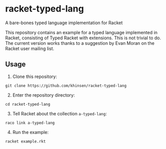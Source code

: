 racket-typed-lang
=================

A bare-bones typed language implementation for Racket

This repository contains an example for a typed language implemented
in Racket, consisting of Typed Racket with extensions. This is
not trivial to do. The current version works thanks to a suggestion
by Evan Moran on the Racket user mailing list.

Usage
-----

1. Clone this repository:

  `git clone https://github.com/khinsen/racket-typed-lang`

2. Enter the repository directory:

  `cd racket-typed-lang`

3. Tell Racket about the collection `a-typed-lang`:

  `raco link a-typed-lang`

4. Run the example:

  `racket example.rkt`
